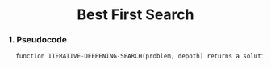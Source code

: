 # <h1 align="center">Best First Search 

### 1. Pseudocode 

```Python
  function ITERATIVE-DEEPENING-SEARCH(problem, depoth) returns a solution node or failure
```
